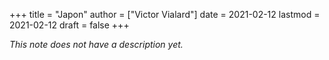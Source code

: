 +++
title = "Japon"
author = ["Victor Vialard"]
date = 2021-02-12
lastmod = 2021-02-12
draft = false
+++

_This note does not have a description yet._
